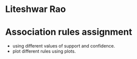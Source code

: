# Liteshwar Rao
# Association rules assignment
- using different values of support and confidence.
- plot different rules using plots.
